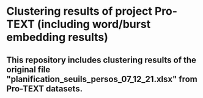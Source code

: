 # Clustering results of project Pro-TEXT (including word/burst embedding results)

## This repository includes clustering results of the original file "planification_seuils_persos_07_12_21.xlsx" from Pro-TEXT datasets.
